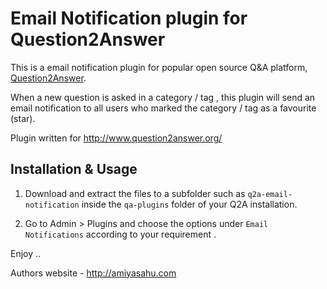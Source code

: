 
Email Notification plugin for Question2Answer
=================================================

This is a email notification plugin for popular open source Q&A platform, [Question2Answer](http://www.question2answer.org). 

When a new question is asked in a category / tag , this plugin will send an email notification to all users who marked the category / tag as a favourite (star).

Plugin written for http://www.question2answer.org/

Installation & Usage
-------------------------------------------------

1. Download and extract the files to a subfolder such as `q2a-email-notification` inside the `qa-plugins` folder of your Q2A installation.

2. Go to Admin > Plugins and choose the options under `Email Notifications` according to your requirement .

Enjoy .. 

Authors website - http://amiyasahu.com
